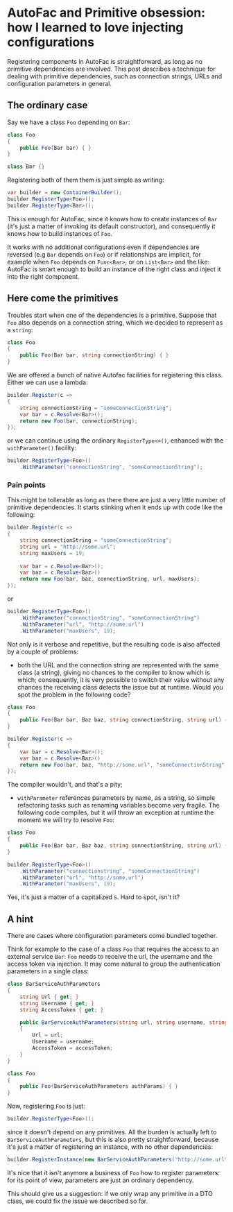 AutoFac and Primitive obsession: how I learned to love injecting configurations
===============================================================================

Registering components in AutoFac is straightforward, as long as no primitive dependencies are involved. This post describes a technique for dealing with primitive dependencies, such as connection strings, URLs and configuration parameters in general.

## The ordinary case

Say we have a class `Foo` depending on `Bar`: 

```csharp
class Foo
{
    public Foo(Bar bar) { }
}

class Bar {}
```

Registering both of them them is just simple as writing:

```csharp
var builder = new ContainerBuilder();
builder.RegisterType<Foo>();
builder.RegisterType<Bar>();
```

This is enough for AutoFac, since it knows how to create instances of `Bar` (it's just a matter of invoking its default constructor), and consequently it knows how to build instances of `Foo`.

It works with no additional configurations even if dependencies are reversed (e.g `Bar` depends on `Foo`) or if relationships are implicit, for example when `Foo` depends on `Func<Bar>`, or on `List<Bar>` and the like: AutoFac is smart enough to build an instance of the right class and inject it into the right component.

## Here come the primitives

Troubles start when one of the dependencies is a primitive. Suppose that `Foo` also depends on a connection string, which we decided to represent as a `string`:

```csharp
class Foo
{
    public Foo(Bar bar, string connectionString) { }
}
```

We are offered a bunch of native Autofac facilities for registering this class. Either we can use a lambda:

```csharp
builder.Register(c =>
{
    string connectionString = "someConnectionString";
    var bar = c.Resolve<Bar>();
    return new Foo(bar, connectionString);
});
```

or we can continue using the ordinary `RegisterType<>()`, enhanced with the `withParameter()` facility:

```csharp
builder.RegisterType<Foo>()
    .WithParameter("connectionString", "someConnectionString");
```

### Pain points

This might be tollerable as long as there there are just a very little number of primitive dependencies. It starts stinking when it ends up with code like the following:


```csharp
builder.Register(c =>
{
    string connectionString = "someConnectionString";
    string url = "http://some.url";
    string maxUsers = 19;
    
    var bar = c.Resolve<Bar>();
    var baz = c.Resolve<Baz>()
    return new Foo(bar, baz, connectionString, url, maxUsers);
});
```

or

```csharp
builder.RegisterType<Foo>()
	.WithParameter("connectionString", "someConnectionString")
	.WithParameter("url", "http://some.url")
	.WithParameter("maxUsers", 19);
```

Not only is it verbose and repetitive, but the resulting code is also affected by a couple of problems:

* both the URL and the connection string are represented with the same class (a string), giving no chances to the compiler to know which is which; consequently, it is very possible to switch their value without any chances the receiving class detects the issue but at runtime. Would you spot the problem in the following code?

```csharp
class Foo
{
    public Foo(Bar bar, Baz baz, string connectionString, string url) { }
}

builder.Register(c =>
{
    var bar = c.Resolve<Bar>();
    var baz = c.Resolve<Baz>()
    return new Foo(bar, baz, "http://some.url", "someConnectionString", 19);
});
```

The compiler wouldn't, and that's a pity;

* `withParameter` references parameters by name, as a string, so simple refactoring tasks such as renaming variables become very fragile. The following code compiles, but it will throw an exception at runtime the moment we will try to resolve `Foo`:


```csharp
class Foo
{
    public Foo(Bar bar, Baz baz, string connectionString, string url) { }
}

builder.RegisterType<Foo>()
	.WithParameter("connectionstring", "someConnectionString")
	.WithParameter("url", "http://some.url")
	.WithParameter("maxUsers", 19);
```

Yes, it's just a matter of a capitalized `S`. Hard to spot, isn't it?

## A hint
There are cases where configuration parameters come bundled together.

Think for example to the case of a class `Foo` that requires the access to an external service `Bar`: `Foo` needs to receive the url, the username and the access token via injection. It may come natural to group the authentication parameters in a single class:

```csharp
class BarServiceAuthParameters
{
    string Url { get; }
    string Username { get; }
    string AccessToken { get; }

    public BarServiceAuthParameters(string url, string username, string accessToken)
    {
        Url = url;
        Username = username;
        AccessToken = accessToken;
    }
}

class Foo
{
    public Foo(BarServiceAuthParameters authParams) { }
}
```

Now, registering `Foo` is just:

```csharp
builder.RegisterType<Foo>();
```

since it doesn't depend on any primitives. All the burden is actually left to `BarServiceAuthParameters`, but this is also pretty straightforward, because it's just a matter of registering an instance, with no other dependencies:

```csharp
builder.RegisterInstance(new BarServiceAuthParameters("http://some.url", "john", "token-123"));
```

It's nice that it isn't anymore a business of `Foo` how to register parameters: for its point of view, parameters are just an ordinary dependency.

This should give us a suggestion: if we only wrap any primitive in a DTO class, we could fix the issue we described so far.